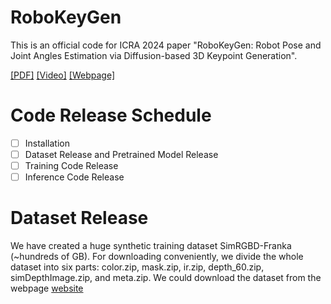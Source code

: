 # RoboKeyGen
This is an official code for ICRA 2024 paper "RoboKeyGen: Robot Pose and Joint Angles Estimation via Diffusion-based 3D Keypoint Generation".

[\[PDF\]](https://arxiv.org/pdf/2403.18259) [\[Video\]](https://www.youtube.com/watch?v=oD1pSinGJqM) [\[Webpage\]](https://nimolty.github.io/Robokeygen/)

# Code Release Schedule
- [ ] Installation
- [ ] Dataset Release and Pretrained Model Release
- [ ] Training Code Release
- [ ] Inference Code Release

# Dataset Release
We have created a huge synthetic training dataset SimRGBD-Franka (~hundreds of GB). For downloading conveniently, we divide the whole dataset into six parts: color.zip, mask.zip, ir.zip, depth_60.zip, simDepthImage.zip, and meta.zip. We could download the dataset from the webpage [website](https://mirrors.pku.edu.cn/dl-release/SGTAPose_CVPR2023) 
